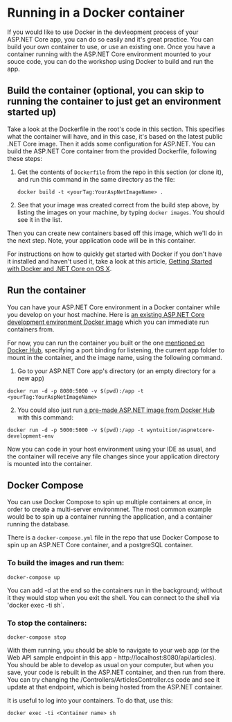 # Running in a Docker container 

If you would like to use Docker in the devleopment process of your ASP.NET Core app, you can do so easily and it's great practice. You can build your own container to use, or use an existing one. Once you have a container running with the ASP.NET Core environment mounted to your souce code, you can do the workshop using Docker to build and run the app. 

## Build the container (optional, you can skip to running the container to just get an environment started up)

Take a look at the Dockerfile in the root's code in this section. This specifies what the container will have, and in this case, it's based on the latest public .NET Core image. Then it adds some configuration for ASP.NET. You can build the ASP.NET Core container from the provided Dockerfile, following these steps: 

1. Get the contents of `Dockerfile` from the repo in this section (or clone it), and run this command in the same directory as the file:

    ```docker build -t <yourTag:YourAspNetImageName> .```

2. See that your image was created correct from the build step above, by listing the images on your machine, by typing `docker images`. You should see it in the list.

Then you can create new containers based off this image, which we'll do in the next step. Note, your application code will be in this container. 

For instructions on how to quickly get started with Docker if you don't have it installed and haven't used it, take a look at this article, [Getting Started with Docker and .NET Core on OS X](https://www.excella.com/insights/getting-started-with-docker-and-net-core-on-os-x).

## Run the container 

You can have your ASP.NET Core environment in a Docker container while you develop on your host machine. Here is [an existing ASP.NET Core development environment Docker image](https://hub.docker.com/r/wyntuition/aspnetcore-development-env/) which you can immediate run containers from.

For now, you can run the container you built or the one [mentioned on Docker Hub](https://hub.docker.com/r/wyntuition/aspnetcore-development-env/), specifying a port binding for listening, the current app folder to mount in the container, and the image name, using the following command. 

1. Go to your ASP.NET Core app's directory (or an empty directory for a new app)

  ```
  docker run -d -p 8080:5000 -v $(pwd):/app -t <yourTag:YourAspNetImageName>
  ```  

2. You could also just run [a pre-made ASP.NET image from Docker Hub](https://hub.docker.com/r/wyntuition/aspnetcore-development-env/) with this command:
    
  ```
  docker run -d -p 5000:5000 -v $(pwd):/app -t wyntuition/aspnetcore-development-env
  ```

Now you can code in your host environment using your IDE as usual, and the container will receive any file changes since your application directory is mounted into the container. 

## Docker Compose 

You can use Docker Compose to spin up multiple containers at once, in order to create a multi-server environmnet. The most common example would be to spin up a container running the application, and a container running the database. 

There is a `docker-compose.yml` file in the repo that use Docker Compose to spin up an ASP.NET Core container, and a postgreSQL container.

### To build the images and run them:

  ```
  docker-compose up
  ```

You can add -d at the end so the containers run in the background; without it they would stop when you exit the shell. You can connect to the shell via 'docker exec -ti <Container> sh`.

### To stop the containers:

  ```
  docker-compose stop
  ```

With them running, you should be able to navigate to your web app (or the Web API sample endpoint in this app - http://localhost:8080/api/articles). You should be able to develop as usual on your computer, but when you save, your code is rebuilt in the ASP.NET container, and then run from there. You can try changing the /Controllers/ArticlesController.cs code and see it update at that endpoint, which is being hosted from the ASP.NET container.

It is useful to log into your containers. To do that, use this: 

  ```
  docker exec -ti <Container name> sh
  ```


